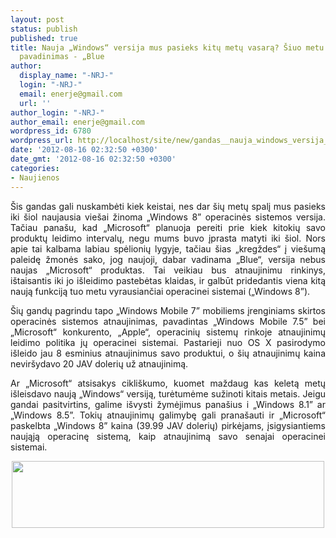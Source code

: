 ```yaml
---
layout: post
status: publish
published: true
title: Nauja „Windows“ versija mus pasieks kitų metų vasarą? Šiuo metu tai kodinis
  pavadinimas - „Blue
author:
  display_name: "-NRJ-"
  login: "-NRJ-"
  email: enerje@gmail.com
  url: ''
author_login: "-NRJ-"
author_email: enerje@gmail.com
wordpress_id: 6780
wordpress_url: http://localhost/site/new/gandas__nauja_windows_versija_mus_pasieks_kitu_metu_vasara_siuo_metu_ji_vadinama_kodiniu_pavadinimu__blue/
date: '2012-08-16 02:32:50 +0300'
date_gmt: '2012-08-16 02:32:50 +0300'
categories:
- Naujienos
---
```

<p style="text-align: justify">
	&Scaron;is gandas gali nuskambėti kiek keistai, nes dar &scaron;ių metų spalį mus pasieks iki &scaron;iol naujausia vie&scaron;ai žinoma &bdquo;Windows 8&rdquo; operacinės sistemos versija. Tačiau pana&scaron;u, kad &bdquo;Microsoft&ldquo; planuoja pereiti prie kiek kitokių savo produktų leidimo intervalų, negu mums buvo įprasta matyti iki &scaron;iol. Nors apie tai kalbama labiau spėlionių lygyje, tačiau &scaron;ias &bdquo;kregždes&ldquo; į vie&scaron;umą paleidę žmonės sako, jog naujoji, dabar vadinama &bdquo;Blue&ldquo;, versija nebus naujas &bdquo;Microsoft&ldquo; produktas. Tai veikiau bus atnaujinimu rinkinys, i&scaron;taisantis iki jo i&scaron;leidimo pastebėtas klaidas, ir galbūt pridedantis viena kitą naują funkciją tuo metu vyrausiančiai operacinei sistemai (&bdquo;Windows 8&rdquo;).</p>
<p style="text-align: justify">
	&Scaron;ių gandų pagrindu tapo &bdquo;Windows Mobile 7&rdquo; mobiliems įrenginiams skirtos operacinės sistemos atnaujinimas, pavadintas &bdquo;Windows Mobile 7.5&rdquo; bei &bdquo;Microsoft&ldquo; konkurento, &bdquo;Apple&ldquo;, operacinių sistemų rinkoje atnaujinimų leidimo politika jų operacinei sistemai. Pastarieji nuo OS X pasirodymo i&scaron;leido jau 8 esminius atnaujinimus savo produktui, o &scaron;ių atnaujinimų kaina nevir&scaron;ydavo 20 JAV dolerių už atnaujinimą.</p>
<p style="text-align: justify">
	Ar &bdquo;Microsoft&ldquo; atsisakys cikli&scaron;kumo, kuomet maždaug kas keletą metų i&scaron;leisdavo naują &bdquo;Windows&ldquo; versiją, turėtumėme sužinoti kitais metais. Jeigu gandai pasitvirtins, galime i&scaron;vysti žymėjimus pana&scaron;ius i &bdquo;Windows 8.1&rdquo; ar &bdquo;Windows 8.5&rdquo;. Tokių atnaujinimų galimybę gali prana&scaron;auti ir &bdquo;Microsoft&ldquo; paskelbta &bdquo;Windows 8&rdquo; kaina (39.99 JAV dolerių) pirkėjams, įsigysiantiems naująją operacinę sistemą, kaip atnaujinimą savo senajai operacinei sistemai.</p>
<p style="text-align: center;">
	<img alt="" src="http://technews.lt/userfiles/win8newflag_large_verge_medium_landscape.jpg" style="width: 500px; height: 107px" /></p>
